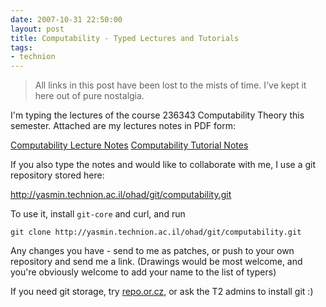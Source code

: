 ```yaml
---
date: 2007-10-31 22:50:00
layout: post
title: Computability - Typed Lectures and Tutorials
tags:
- technion
---
```


> All links in this post have been lost to the mists of time. I've kept it here
> out of pure nostalgia.

I'm typing the lectures of the course 236343 Computability Theory this
semester. Attached are my lectures notes in PDF form:

[Computability Lecture Notes](http://yasmin.technion.ac.il/ohad/winter_2007/computability/computability_lecture.pdf)
[Computability Tutorial Notes](http://yasmin.technion.ac.il/ohad/winter_2007/computability/computability_tutorial.pdf)

If you also type the notes and would like to collaborate with me, I use a git
repository stored here:

<http://yasmin.technion.ac.il/ohad/git/computability.git>

To use it, install `git-core` and curl, and run

    git clone http://yasmin.technion.ac.il/ohad/git/computability.git

Any changes you have - send to me as patches, or push to your own repository
and send me a link. (Drawings would be most welcome, and you're obviously
welcome to add your name to the list of typers)

If you need git storage, try [repo.or.cz](http://repo.or.cz), or ask the T2
admins to install git :)
